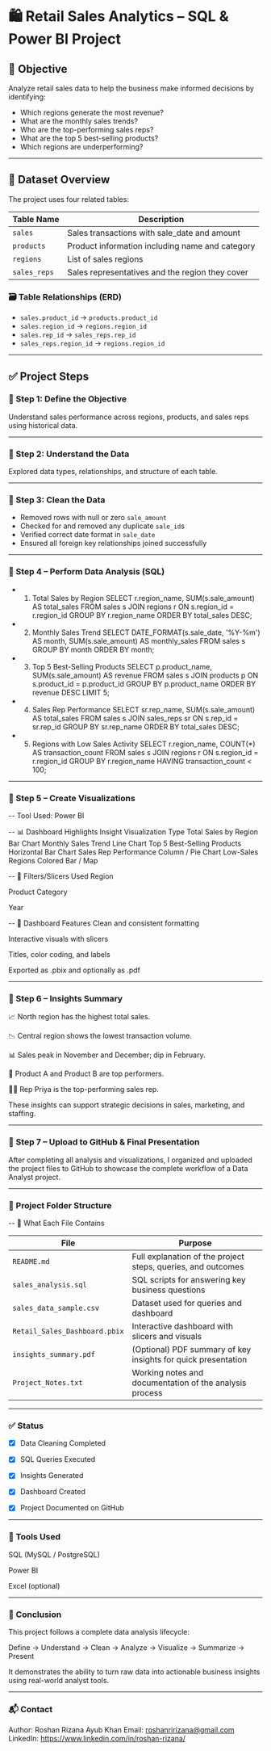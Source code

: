 # 🛍️ Retail Sales Analytics – SQL & Power BI Project

## 📌 Objective

Analyze retail sales data to help the business make informed decisions by identifying:

- Which regions generate the most revenue?
- What are the monthly sales trends?
- Who are the top-performing sales reps?
- What are the top 5 best-selling products?
- Which regions are underperforming?

---

## 📁 Dataset Overview

The project uses four related tables:

| Table Name   | Description                                      |
|--------------|--------------------------------------------------|
| `sales`      | Sales transactions with sale_date and amount     |
| `products`   | Product information including name and category  |
| `regions`    | List of sales regions                            |
| `sales_reps` | Sales representatives and the region they cover  |

### 🗃️ Table Relationships (ERD)

- `sales.product_id` → `products.product_id`
- `sales.region_id` → `regions.region_id`
- `sales.rep_id` → `sales_reps.rep_id`
- `sales_reps.region_id` → `regions.region_id`

---

## ✅ Project Steps

### 🔹 Step 1: Define the Objective

Understand sales performance across regions, products, and sales reps using historical data.

---

### 🔹 Step 2: Understand the Data

Explored data types, relationships, and structure of each table.

---

### 🔹 Step 3: Clean the Data

- Removed rows with null or zero `sale_amount`
- Checked for and removed any duplicate `sale_id`s
- Verified correct date format in `sale_date`
- Ensured all foreign key relationships joined successfully

---

### 🔹 Step 4 – Perform Data Analysis (SQL)

- 1. Total Sales by Region
SELECT r.region_name, SUM(s.sale_amount) AS total_sales
FROM sales s
JOIN regions r ON s.region_id = r.region_id
GROUP BY r.region_name
ORDER BY total_sales DESC;

- 2. Monthly Sales Trend
SELECT DATE_FORMAT(s.sale_date, '%Y-%m') AS month, SUM(s.sale_amount) AS monthly_sales
FROM sales s
GROUP BY month
ORDER BY month;

- 3. Top 5 Best-Selling Products
SELECT p.product_name, SUM(s.sale_amount) AS revenue
FROM sales s
JOIN products p ON s.product_id = p.product_id
GROUP BY p.product_name
ORDER BY revenue DESC
LIMIT 5;

- 4. Sales Rep Performance
SELECT sr.rep_name, SUM(s.sale_amount) AS total_sales
FROM sales s
JOIN sales_reps sr ON s.rep_id = sr.rep_id
GROUP BY sr.rep_name
ORDER BY total_sales DESC;

- 5. Regions with Low Sales Activity
SELECT r.region_name, COUNT(*) AS transaction_count
FROM sales s
JOIN regions r ON s.region_id = r.region_id
GROUP BY r.region_name
HAVING transaction_count < 100;

---

### 🔹 Step 5 – Create Visualizations
-- Tool Used: Power BI

-- 📊 Dashboard Highlights
Insight	Visualization Type
Total Sales by Region	Bar Chart
Monthly Sales Trend	Line Chart
Top 5 Best-Selling Products	Horizontal Bar Chart
Sales Rep Performance	Column / Pie Chart
Low-Sales Regions	Colored Bar / Map

-- 🔘 Filters/Slicers Used
Region

Product Category

Year

-- 🎨 Dashboard Features
Clean and consistent formatting

Interactive visuals with slicers

Titles, color coding, and labels

Exported as .pbix and optionally as .pdf

---

### 🔹 Step 6 – Insights Summary
📈 North region has the highest total sales.

📉 Central region shows the lowest transaction volume.

📊 Sales peak in November and December; dip in February.

🥇 Product A and Product B are top performers.

👩‍💼 Rep Priya is the top-performing sales rep.

These insights can support strategic decisions in sales, marketing, and staffing.

---

### 🔹 Step 7 – Upload to GitHub & Final Presentation

After completing all analysis and visualizations, I organized and uploaded the project files to GitHub to showcase the complete workflow of a Data Analyst project.

---

### 📁 Project Folder Structure
-- 🧾 What Each File Contains

| File                          | Purpose                                                         |
|-------------------------------|-----------------------------------------------------------------|
| `README.md`                   | Full explanation of the project steps, queries, and outcomes    |
| `sales_analysis.sql`          | SQL scripts for answering key business questions                |
| `sales_data_sample.csv`       | Dataset used for queries and dashboard                          |
| `Retail_Sales_Dashboard.pbix` | Interactive dashboard with slicers and visuals                  |
| `insights_summary.pdf`        | (Optional) PDF summary of key insights for quick presentation   |
| `Project_Notes.txt`           | Working notes and documentation of the analysis process         |

---

### ✅ Status

- [x] Data Cleaning Completed  
- [x] SQL Queries Executed  
- [x] Insights Generated  
- [x] Dashboard Created  
- [x] Project Documented on GitHub  


---

### 🧰 Tools Used
SQL (MySQL / PostgreSQL)

Power BI

Excel (optional)


---

### 🏁 Conclusion
This project follows a complete data analysis lifecycle:

Define → Understand → Clean → Analyze → Visualize → Summarize → Present

It demonstrates the ability to turn raw data into actionable business insights using real-world analyst tools.

---

### 📬 Contact
Author: Roshan Rizana Ayub Khan
Email: roshanririzana@gmail.com
LinkedIn: https://www.linkedin.com/in/roshan-rizana/




